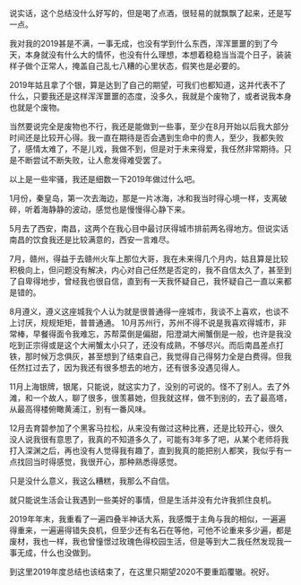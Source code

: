 说实话，这个总结没什么好写的，但是喝了点酒，很轻易的就飘飘了起来，还是写一点。

我对我的2019甚是不满，一事无成，也没有学到什么东西，浑浑噩噩的到了今天，本身就没有什么大的情怀，也没有什么理想，本想着稳稳当当混个日子，装装样子做个正常人，掩盖自己乱七八糟的心里状态，假笑也是必要的。

2019年姑且拿了个银，算是达到了自己的期望，可我们也都知道，这并代表不了什么，只要我还是这样浑浑噩噩的态度，没多久，我就是个废物了，或者说我本身也就是个废物。

当然要说完全是废物也不行，我还是能做到一些事，至少在8月开始以后我大部分时间还是比较开心得。我一直在期待是否会遇到生命中的贵人，至少，我都失败了，感情太难了，不是儿戏，我做不到，但是对于未来得爱，我任然非常期待。只是不断尝试不断失败，让人愈发得难受罢了。

以上是一些牢骚，我还是细数一下2019年做过什么吧。

1月份，秦皇岛，第一次去海边，那是一片冰海，冰和我当时得心境一样，支离破碎，听着海静静的波动，感觉也是慢慢得心静下来。

5月去了西安，南昌，这两个在我心目中最讨厌得城市排前两名得地方。但说实话南昌的饮食我还是比较满意的，西安一言难尽。

7月，赣州，得益于去赣州火车上那位大哥，我在未来得几个月内，姑且算是比较积极向上，但问题没有解决，内心对自己任然是否定的，我不自信太久了，甚至到了自卑得地步，曾经我也很自信，直到有一天我怀疑自己，我怀疑自己一直以来都是错的。

8月遵义，遵义这座城我个人认为就是很普通得一座城市，我谈不上喜欢，也谈不上讨厌，规规矩矩，普普通通。
10月苏州行，苏州不得不说是我喜欢得城市，非常棒，早餐得面令我难忘，苏帮菜倒是偏甜，阳澄湖大闸蟹倒是一般，也许是我没吃到正宗得或是这个大闸蟹太小只了，还没有成熟，不够尽兴。而后南昌差点打铁，那时候万念俱灰，甚至想到了结束自己，我觉得自己得努力全是白费得。但我任然扛过去了，因为我还有很多想去的地方，还有很多没遇见得人。

11月上海银牌，银尾，只能说，就这实力了，没别的可说的。怪不了别人。去了外滩，和一个故人，聊了很多，很羡慕她，但我就这样，做不到别的，去了最高塔，从最高得楼俯瞰黄浦江，别有一番风味。

12月去育碧参加了个黑客马拉松，从来没有做过这种比赛，还是比较开心，很久没人说我很有意思了，我真的不知道多久了，可能有3年多了吧，从某个老师将我打入深渊之后，再也没有人觉得我有趣了，直到我真的能把别人都笑，我似乎有一点找回当时得感觉，我很开心，那种熟悉得感觉。

只是没什么意义，我这么糟糕，我那么不自信。

就只能说生活会让我遇到一些美好的事情，但是生活并没有允许我抓住良机。

2019年年末，我重看了一遍四叠半神话大系，我感慨于主角与我的相似，一遍遍得重来，一遍遍得错失良机，但至少还有名石在等他，可他不论重来多少遍，都是废材，我也一样，我也曾憧憬过玫瑰色得校园生活，但是等到大二我任然发现我一事无成，什么也没做到。

到这里2019年度总结也该结束了，在这里只期望2020不要重蹈覆辙。祝好。
